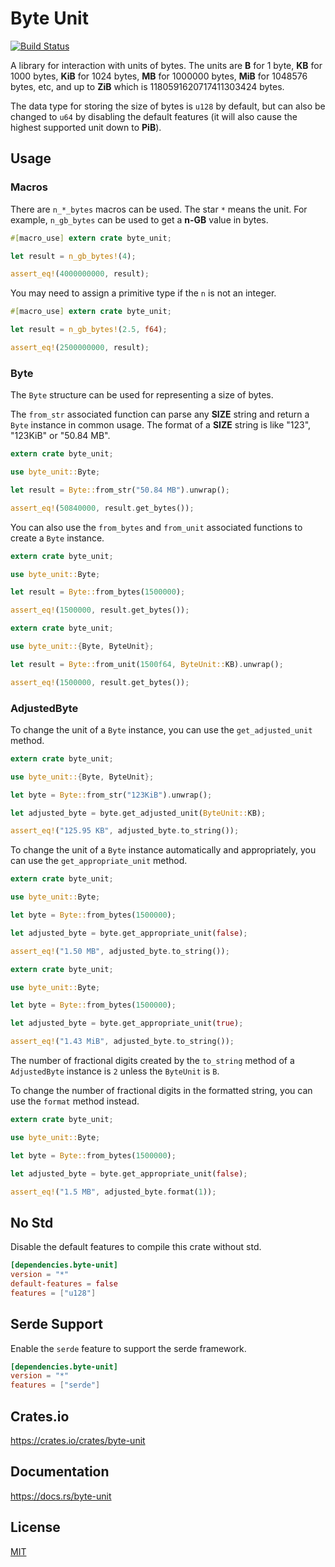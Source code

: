 Byte Unit
====================

[![Build Status](https://travis-ci.org/magiclen/Byte-Unit.svg?branch=master)](https://travis-ci.org/magiclen/Byte-Unit)

A library for interaction with units of bytes. The units are **B** for 1 byte, **KB** for 1000 bytes, **KiB** for 1024 bytes, **MB** for 1000000 bytes, **MiB** for 1048576 bytes, etc, and up to **ZiB** which is 1180591620717411303424 bytes.

The data type for storing the size of bytes is `u128` by default, but can also be changed to `u64` by disabling the default features (it will also cause the highest supported unit down to **PiB**).

## Usage

### Macros

There are `n_*_bytes` macros can be used. The star `*` means the unit. For example, `n_gb_bytes` can be used to get a **n-GB** value in bytes.

```rust
#[macro_use] extern crate byte_unit;

let result = n_gb_bytes!(4);

assert_eq!(4000000000, result);
```

You may need to assign a primitive type if the `n` is not an integer.

```rust
#[macro_use] extern crate byte_unit;

let result = n_gb_bytes!(2.5, f64);

assert_eq!(2500000000, result);
```

### Byte

The `Byte` structure can be used for representing a size of bytes.

The `from_str` associated function can parse any **SIZE** string and return a `Byte` instance in common usage. The format of a **SIZE** string is like "123", "123KiB" or "50.84 MB".

```rust
extern crate byte_unit;

use byte_unit::Byte;

let result = Byte::from_str("50.84 MB").unwrap();

assert_eq!(50840000, result.get_bytes());
```

You can also use the `from_bytes` and `from_unit` associated functions to create a `Byte` instance.

```rust
extern crate byte_unit;

use byte_unit::Byte;

let result = Byte::from_bytes(1500000);

assert_eq!(1500000, result.get_bytes());
```

```rust
extern crate byte_unit;

use byte_unit::{Byte, ByteUnit};

let result = Byte::from_unit(1500f64, ByteUnit::KB).unwrap();

assert_eq!(1500000, result.get_bytes());
```

### AdjustedByte

To change the unit of a `Byte` instance, you can use the `get_adjusted_unit` method.

```rust
extern crate byte_unit;

use byte_unit::{Byte, ByteUnit};

let byte = Byte::from_str("123KiB").unwrap();

let adjusted_byte = byte.get_adjusted_unit(ByteUnit::KB);

assert_eq!("125.95 KB", adjusted_byte.to_string());
```

To change the unit of a `Byte` instance automatically and appropriately, you can use the `get_appropriate_unit` method.

```rust
extern crate byte_unit;

use byte_unit::Byte;

let byte = Byte::from_bytes(1500000);

let adjusted_byte = byte.get_appropriate_unit(false);

assert_eq!("1.50 MB", adjusted_byte.to_string());
```

```rust
extern crate byte_unit;

use byte_unit::Byte;

let byte = Byte::from_bytes(1500000);

let adjusted_byte = byte.get_appropriate_unit(true);

assert_eq!("1.43 MiB", adjusted_byte.to_string());
```

The number of fractional digits created by the `to_string` method of a `AdjustedByte` instance is `2` unless the `ByteUnit` is `B`.

To change the number of fractional digits in the formatted string, you can use the `format` method instead.

```rust
extern crate byte_unit;

use byte_unit::Byte;

let byte = Byte::from_bytes(1500000);

let adjusted_byte = byte.get_appropriate_unit(false);

assert_eq!("1.5 MB", adjusted_byte.format(1));
```

## No Std

Disable the default features to compile this crate without std.

```toml
[dependencies.byte-unit]
version = "*"
default-features = false
features = ["u128"]
```

## Serde Support

Enable the `serde` feature to support the serde framework.

```toml
[dependencies.byte-unit]
version = "*"
features = ["serde"]
```

## Crates.io

https://crates.io/crates/byte-unit

## Documentation

https://docs.rs/byte-unit

## License

[MIT](LICENSE)